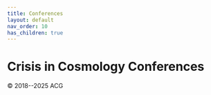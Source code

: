 ```yaml
---
title: Conferences
layout: default
nav_order: 10
has_children: true
---
```


# Crisis in Cosmology Conferences

© 2018--2025 ACG